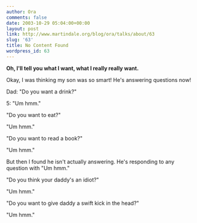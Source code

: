 ```yaml
---
author: Ora
comments: false
date: 2003-10-29 05:04:00+00:00
layout: post
link: http://www.martindale.org/blog/ora/talks/about/63
slug: '63'
title: No Content Found
wordpress_id: 63
---
```


**Oh, I'll tell you what I want, what I really really want.**
  
Okay, I was thinking my son was so smart! He's answering questions now!
  

  
Dad: "Do you want a drink?"
  
5: "Um hmm."
  

  
"Do you want to eat?"
  
"Um hmm."
  

  
"Do you want to read a book?"
  
"Um hmm."
  

  
But then I found he isn't actually answering. He's responding to any question with "Um hmm."
  

  
"Do you think your daddy's an idiot?"
  
"Um hmm."
  

  
"Do you want to give daddy a swift kick in the head?"
  
"Um hmm."
